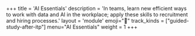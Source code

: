 +++
title = 'AI Essentials'
description = 'In teams, learn new efficient ways to work with data and AI in the workplace; apply these skills to recruitment and hiring processes.'
layout = 'module'
emoji="🤖"
track_kinds = ["guided-study-after-itp"]
menu="AI Essentials"
weight = 1
+++
